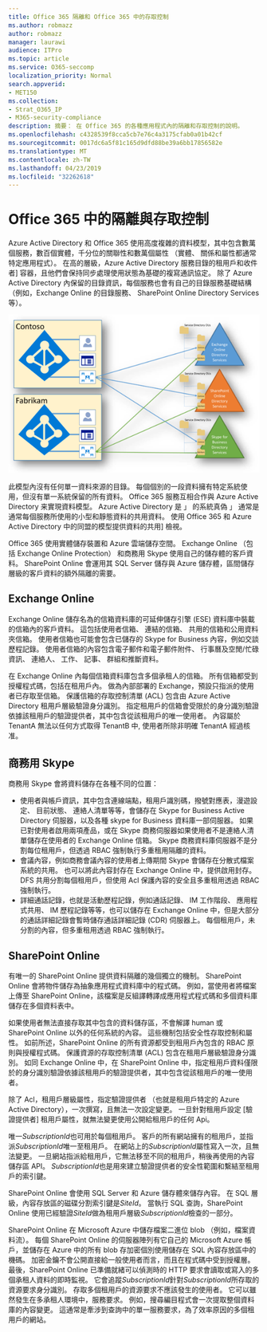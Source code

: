 ```yaml
---
title: Office 365 隔離和 Office 365 中的存取控制
ms.author: robmazz
author: robmazz
manager: laurawi
audience: ITPro
ms.topic: article
ms.service: O365-seccomp
localization_priority: Normal
search.appverid:
- MET150
ms.collection:
- Strat_O365_IP
- M365-security-compliance
description: 摘要： 在 Office 365 的各種應用程式內的隔離和存取控制的說明。
ms.openlocfilehash: c4328539f8cca5cb7e76c4a3175cfab0a01b42cf
ms.sourcegitcommit: 0017dc6a5f81c165d9dfd88be39a6bb17856582e
ms.translationtype: MT
ms.contentlocale: zh-TW
ms.lasthandoff: 04/23/2019
ms.locfileid: "32262618"
---
```

# <a name="isolation-and-access-control-in-office-365"></a>Office 365 中的隔離與存取控制

Azure Active Directory 和 Office 365 使用高度複雜的資料模型，其中包含數萬個服務，數百個實體，千分位的關聯性和數萬個屬性 （實體、 關係和屬性都通常特定應用程式）。 在高的層級，Azure Active Directory 服務目錄的租用戶和收件者] 容器，且他們會保持同步處理使用狀態為基礎的複寫通訊協定。 除了 Azure Active Directory 內保留的目錄資訊，每個服務也會有自己的目錄服務基礎結構 （例如，Exchange Online 的目錄服務、 SharePoint Online Directory Services 等）。 
 
![Office 365 租用戶資料同步處理](media/office-365-isolation-tenant-data-sync.png)

此模型內沒有任何單一資料來源的目錄。 每個個別的一段資料擁有特定系統使用，但沒有單一系統保留的所有資料。 Office 365 服務互相合作與 Azure Active Directory 来實現資料模型。 Azure Active Directory 是 」 的系統真偽 」 通常是通常每個服務所使用的小型和靜態資料的共用資料。 使用 Office 365 和 Azure Active Directory 中的同盟的模型提供資料的共用] 檢視。

Office 365 使用實體儲存裝置和 Azure 雲端儲存空間。 Exchange Online （包括 Exchange Online Protection） 和商務用 Skype 使用自己的儲存體的客戶資料。 SharePoint Online 會運用其 SQL Server 儲存與 Azure 儲存體，區間儲存層級的客戶資料的額外隔離的需要。

## <a name="exchange-online"></a>Exchange Online
Exchange Online 儲存名為的信箱資料庫的可延伸儲存引擎 (ESE) 資料庫中裝載的信箱內的客戶資料。 這包括使用者信箱、 連結的信箱、 共用的信箱和公用資料夾信箱。 使用者信箱也可能會包含已儲存的 Skype for Business 內容，例如交談歷程記錄。 使用者信箱的內容包含電子郵件和電子郵件附件、 行事曆及空閒/忙碌資訊、 連絡人、 工作、 記事、 群組和推斷資料。

在 Exchange Online 內每個信箱資料庫包含多個承租人的信箱。 所有信箱都受到授權程式碼，包括在租用戶內。 做為內部部署的 Exchange，預設只指派的使用者已存取至信箱。 保護信箱的存取控制清單 (ACL) 包含由 Azure Active Directory 租用戶層級驗證身分識別。 指定租用戶的信箱會受限於的身分識別驗證依據該租用戶的驗證提供者，其中包含從該租用戶的唯一使用者。 內容屬於 TenantA 無法以任何方式取得 TenantB 中, 使用者所除非明確 TenantA 經過核准。

## <a name="skype-for-business"></a>商務用 Skype
商務用 Skype 會將資料儲存在各種不同的位置：
- 使用者與帳戶資訊，其中包含連線端點，租用戶識別碼，撥號對應表，漫遊設定、 目前狀態、 連絡人清單等等，會儲存在 Skype for Business Active Directory 伺服器，以及各種 skype for Business 資料庫一部伺服器。 如果已對使用者啟用兩項產品，或在 Skype 商務伺服器如果使用者不是連絡人清單儲存在使用者的 Exchange Online 信箱。 Skype 商務資料庫伺服器不是分割每位租用戶，但透過 RBAC 強制執行多重租用隔離的資料。
- 會議內容，例如商務會議內容的使用者上傳期間 Skype 會儲存在分散式檔案系統的共用。 也可以將此內容封存在 Exchange Online 中，提供啟用封存。 DFS 共用分割每個租用戶，但使用 Acl 保護內容的安全且多重租用透過 RBAC 強制執行。
- 詳細通話記錄，也就是活動歷程記錄，例如通話記錄、 IM 工作階段、 應用程式共用、 IM 歷程記錄等等，也可以儲存在 Exchange Online 中，但是大部分的通話詳細記錄會暫時儲存通話詳細記錄 (CDR) 伺服器上。 每個租用戶，未分割的內容，但多重租用透過 RBAC 強制執行。

## <a name="sharepoint-online"></a>SharePoint Online
有唯一的 SharePoint Online 提供資料隔離的幾個獨立的機制。 SharePoint Online 會將物件儲存為抽象應用程式資料庫中的程式碼。 例如，當使用者將檔案上傳至 SharePoint Online，該檔案是反組譯轉譯成應用程式程式碼和多個資料庫儲存在多個資料表中。

如果使用者無法直接存取其中包含的資料儲存區，不會解譯 human 或 SharePoint Online 以外的任何系統的內容。 這些機制包括安全性存取控制和屬性。 如前所述，SharePoint Online 的所有資源都受到租用戶內包含的 RBAC 原則與授權程式碼。 保護資源的存取控制清單 (ACL) 包含在租用戶層級驗證身分識別。 如同 Exchange Online 中，在 SharePoint Online 中，指定租用戶資料僅限於的身分識別驗證依據該租用戶的驗證提供者，其中包含從該租用戶的唯一使用者。

除了 Acl，租用戶層級屬性，指定驗證提供者 （也就是租用戶特定的 Azure Active Directory），一次撰寫，且無法一次設定變更。 一旦針對租用戶設定 [驗證提供者] 租用戶屬性，就無法變更使用公開給租用戶的任何 Api。

唯一*SubscriptionId*也可用於每個租用戶。 客戶的所有網站擁有的租用戶，並指派*SubscriptionId*唯一至租用戶。 在網站上的*SubscriptionId*屬性寫入一次，且無法變更。 一旦網站指派給租用戶，它無法移至不同的租用戶，稍後再使用的內容儲存區 API。 *SubscriptionId*也是用來建立驗證提供者的安全性範圍和繫結至租用戶的索引鍵。

SharePoint Online 會使用 SQL Server 和 Azure 儲存體來儲存內容。 在 SQL 層級，內容存放區的磁碟分割索引鍵是*SiteId*。 當執行 SQL 查詢，SharePoint Online 使用已經驗證*SiteId*做為租用戶層級*SubscriptionId*檢查的一部分。

SharePoint Online 在 Microsoft Azure 中儲存檔案二進位 blob （例如，檔案資料流）。 每個 SharePoint Online 的伺服器陣列有它自己的 Microsoft Azure 帳戶，並儲存在 Azure 中的所有 blob 存加密個別使用儲存在 SQL 內容存放區中的機碼。 加密金鑰不會公開直接給一般使用者而言，而且在程式碼中受到授權層。 最後，SharePoint Online 已準備就緒可以偵測時的 HTTP 要求會讀取或寫入的多個承租人資料的即時監視。 它會追蹤*SubscriptionId*針對*SubscriptionId*所存取的資源要求身分識別。 存取多個租用戶的資源要求不應該發生的使用者。 它可以雖然發生在多承租人環境中，服務要求。 例如，搜尋編目程式會一次提取整個資料庫的內容變更。 這通常是牽涉到查詢中的單一服務要求，為了效率原因的多個租用戶的網站。
